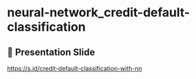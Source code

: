 # neural-network_credit-default-classification

## 📁 Presentation Slide
https://s.id/credit-default-classification-with-nn
